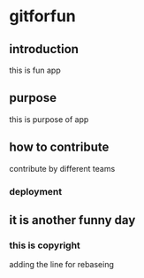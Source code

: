 # gitforfun


## introduction
this is fun app
## purpose

this is purpose of app

## how to contribute
contribute by different teams

### deployment

## it is another funny day

### this is copyright

adding the line for rebaseing